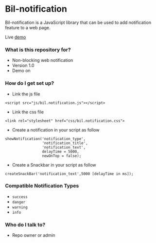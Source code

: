 # Bil-notification #

Bil-notification is a JavaScript library that can be used to add notification feature to a web page.

Live [demo](https://bilal-elchami.github.io/bil-notification/ "Bil notification demo")

### What is this repository for? ###

* Non-blocking web notification
* Version 1.0
* Demo on

### How do I get set up? ###

* Link the js file 
```
<script src="js/bil.notification.js"></script>
```

* Link the css file
```
<link rel="stylesheet" href="css/bil.notification.css">
```

* Create a notification in your script as follow
```
showNotification('notification_type',
                 'notification_title',
                 'notification_text',
                 delayTime = 5000,
                 newOnTop = false);
```

* Create a Snackbar in your script as follow
```
createSnackBar('notification_text',5000 [delayTime in ms]);
```

### Compatible Notification Types ###

* ``` success ```
* ``` danger ```
* ``` warning ```
* ``` info ```

### Who do I talk to? ###

* Repo owner or admin
